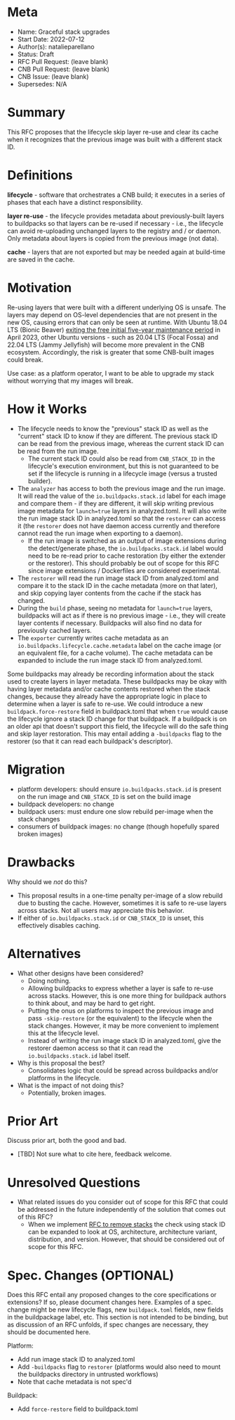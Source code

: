 # Meta

[meta]: #meta

- Name: Graceful stack upgrades
- Start Date: 2022-07-12
- Author(s): natalieparellano
- Status: Draft <!-- Acceptable values: Draft, Approved, On Hold, Superseded -->
- RFC Pull Request: (leave blank)
- CNB Pull Request: (leave blank)
- CNB Issue: (leave blank)
- Supersedes: N/A

# Summary

[summary]: #summary

This RFC proposes that the lifecycle skip layer re-use and clear its cache when it recognizes that the previous image
was built with a different stack ID.

# Definitions

[definitions]: #definitions

**lifecycle** - software that orchestrates a CNB build; it executes in a series of phases that each have a distinct
responsibility.

**layer re-use** - the lifecycle provides metadata about previously-built layers to buildpacks so that layers can be
re-used if necessary - i.e., the lifecycle can avoid re-uploading unchanged layers to the registry and / or daemon. Only
metadata about layers is copied from the previous image (not data).

**cache** - layers that are not exported but may be needed again at build-time are saved in the cache.

# Motivation

[motivation]: #motivation

Re-using layers that were built with a different underlying OS is unsafe. The layers may depend on OS-level dependencies
that are not present in the new OS, causing errors that can only be seen at runtime. With Ubuntu 18.04 LTS (Bionic
Beaver) [exiting the free initial five-year maintenance period](https://ubuntu.com/about/release-cycle) in April 2023,
other Ubuntu versions - such as 20.04 LTS (Focal Fossa) and 22.04 LTS (Jammy Jellyfish) will become more prevalent in
the CNB ecosystem. Accordingly, the risk is greater that some CNB-built images could break.

Use case: as a platform operator, I want to be able to upgrade my stack without worrying that my images will break.

# How it Works

[how-it-works]: #how-it-works

* The lifecycle needs to know the "previous" stack ID as well as the "current" stack ID to know if they are different.
  The previous stack ID can be read from the previous image, whereas the current stack ID can be read from the run
  image.
    * The current stack ID could also be read from `CNB_STACK_ID` in the lifecycle's execution environment, but this is
      not guaranteed to be set if the lifecycle is running in a lifecycle image (versus a trusted builder).
* The `analyzer` has access to both the previous image and the run image. It will read the value of
  the `io.buildpacks.stack.id` label for each image and compare them - if they are different, it will skip writing
  previous image metadata for `launch=true` layers in analyzed.toml. It will also write the run image stack ID in
  analyzed.toml so that the `restorer` can access it (the `restorer` does not have daemon access currently and therefore
  cannot read the run image when exporting to a daemon).
    * If the run image is switched as an output of image extensions during the detect/generate phase,
      the `io.buildpacks.stack.id` label would need to be re-read prior to cache restoration (by either the extender or
      the restorer). This should probably be out of scope for this RFC since image extensions / Dockerfiles are
      considered experimental.
* The `restorer` will read the run image stack ID from analyzed.toml and compare it to the stack ID in the cache
  metadata (more on that later), and skip copying layer contents from the cache if the stack has changed.
* During the `build` phase, seeing no metadata for `launch=true` layers, buildpacks will act as if there is no previous
  image - i.e., they will create layer contents if necessary. Buildpacks will also find no data for previously cached
  layers.
* The `exporter` currently writes cache metadata as an `io.buildpacks.lifecycle.cache.metadata` label on the cache
  image (or an equivalent file, for a cache volume). The cache metadata can be expanded to include the run image stack
  ID from analyzed.toml.

Some buildpacks may already be recording information about the stack used to create layers in layer metadata. These
buildpacks may be okay with having layer metadata and/or cache contents restored when the stack changes, because they
already have the appropriate logic in place to determine when a layer is safe to re-use. We could introduce a
new `buildpack.force-restore` field in buildpack.toml that when `true` would cause the lifecycle ignore a stack ID
change for that buildpack. If a buildpack is on an older api that doesn't support this field, the lifecycle will do the
safe thing and skip layer restoration. This may entail adding a `-buildpacks` flag to the restorer (so that it can
read each buildpack's descriptor).

# Migration

[migration]: #migration

* platform developers: should ensure `io.buildpacks.stack.id` is present on the run image and `CNB_STACK_ID` is set on
  the build image
* buildpack developers: no change
* buildpack users: must endure one slow rebuild per-image when the stack changes
* consumers of buildpack images: no change (though hopefully spared broken images)

# Drawbacks

[drawbacks]: #drawbacks

Why should we *not* do this?

* This proposal results in a one-time penalty per-image of a slow rebuild due to busting the cache. However, sometimes
  it is safe to re-use layers across stacks. Not all users may appreciate this behavior.
* If either of `io.buildpacks.stack.id` or `CNB_STACK_ID` is unset, this effectively disables caching.

# Alternatives

[alternatives]: #alternatives

- What other designs have been considered?
    * Doing nothing.
    * Allowing buildpacks to express whether a layer is safe to re-use across stacks. However, this is one more thing
      for buildpack authors to think about, and may be hard to get right.
    * Putting the onus on platforms to inspect the previous image and pass `-skip-restore` (or the equivalent) to the
      lifecycle when the stack changes. However, it may be more convenient to implement this at the lifecycle level.
    * Instead of writing the run image stack ID in analyzed.toml, give the restorer daemon access so that it can read
      the `io.buildpacks.stack.id` label itself.
- Why is this proposal the best?
    * Consolidates logic that could be spread across buildpacks and/or platforms in the lifecycle.
- What is the impact of not doing this?
    * Potentially, broken images.

# Prior Art

[prior-art]: #prior-art

Discuss prior art, both the good and bad.

* [TBD] Not sure what to cite here, feedback welcome.

# Unresolved Questions

[unresolved-questions]: #unresolved-questions

- What related issues do you consider out of scope for this RFC that could be addressed in the future independently of
  the solution that comes out of this RFC?
    * When we
      implement [RFC to remove stacks](https://github.com/buildpacks/rfcs/blob/main/text/0096-remove-stacks-mixins.md)
      the check using stack ID can be expanded to look at OS, architecture, architecture variant, distribution, and
      version. However, that should be considered out of scope for this RFC.

# Spec. Changes (OPTIONAL)

[spec-changes]: #spec-changes
Does this RFC entail any proposed changes to the core specifications or extensions? If so, please document changes here.
Examples of a spec. change might be new lifecycle flags, new `buildpack.toml` fields, new fields in the buildpackage
label, etc. This section is not intended to be binding, but as discussion of an RFC unfolds, if spec changes are
necessary, they should be documented here.

Platform:
* Add run image stack ID to analyzed.toml
* Add `-buildpacks` flag to `restorer` (platforms would also need to mount the buildpacks directory in untrusted workflows)
* Note that cache metadata is not spec'd

Buildpack:
* Add `force-restore` field to buildpack.toml
